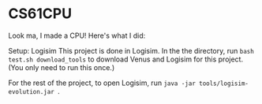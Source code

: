# CS61CPU

Look ma, I made a CPU! Here's what I did:


Setup: Logisim
This project is done in Logisim. In the the directory, run `bash test.sh download_tools` to download Venus and Logisim for this project. (You only need to run this once.)

For the rest of the project, to open Logisim, run `java -jar tools/logisim-evolution.jar `.

